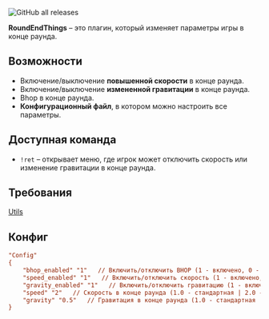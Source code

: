 ![GitHub all releases](https://img.shields.io/github/downloads/ABKAM2023/RoundEndThings/total?style=for-the-badge)

**RoundEndThings** – это плагин, который изменяет параметры игры в конце раунда.  

## Возможности
- Включение/выключение **повышенной скорости** в конце раунда.
- Включение/выключение **измененной гравитации** в конце раунда.
- Bhop в конце раунда.
- **Конфигурационный файл**, в котором можно настроить все параметры.

## Доступная команда
- `!ret` – открывает меню, где игрок может отключить скорость или изменение гравитации в конце раунда.

## Требования
[Utils](https://github.com/Pisex/cs2-menus/releases)

## Конфиг
```ini
"Config"
{
    "bhop_enabled" "1"   // Включить/отключить BHOP (1 - включено, 0 - отключено)
    "speed_enabled" "1"   // Включить/отключить скорость (1 - включено, 0 - отключено)
    "gravity_enabled" "1"   // Включить/отключить гравитацию (1 - включено, 0 - отключено)
    "speed" "2"   // Скорость в конце раунда (1.0 - стандартная | 2.0 - в 2 раза быстрее)
    "gravity" "0.5"   // Гравитация в конце раунда (1.0 - стандартная | 0.5 - в 2 раза ниже (то есть выше прыжок))
}
```
